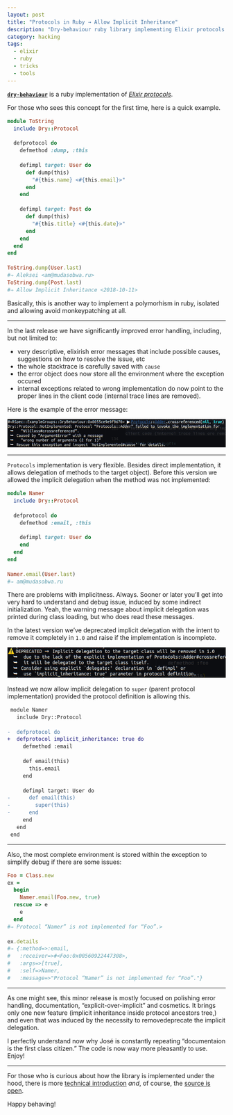```yaml
---
layout: post
title: "Protocols in Ruby → Allow Implicit Inheritance"
description: "Dry-behaviour ruby library implementing Elixir protocols for Ruby going towards 1.0 release"
category: hacking
tags:
  - elixir
  - ruby
  - tricks
  - tools
---
```


[**`dry-behaviour`**](https://github.com/am-kantox/dry-behaviour) is a ruby implementation of [_Elixir protocols_](http://elixir-lang.org/getting-started/protocols.html).

For those who sees this concept for the first time, here is a quick example.

```ruby
module ToString
  include Dry::Protocol

  defprotocol do
    defmethod :dump, :this

    defimpl target: User do
      def dump(this)
        "#{this.name} <#{this.email}>"
      end
    end

    defimpl target: Post do
      def dump(this)
        "#{this.title} <#{this.date}>"
      end
    end
  end
end

ToString.dump(User.last)
#⇒ Aleksei <am@mudasobwa.ru>
ToString.dump(Post.last)
#⇒ Allow Implicit Inheritance <2018-10-11>
```

Basically, this is another way to implement a polymorhism in ruby, isolated and allowing avoid monkeypatching at all.

---

In the last release we have significantly improved error handling, including, but not limited to:

- very descriptive, elixirish error messages that include possible causes, suggestions on how to resolve the issue, etc
- the whole stacktrace is carefully saved with `cause`
- the error object does now store all the environment where the exception occured
- internal exceptions related to wrong implementation do now point to the proper lines in the client code (internal trace lines are removed).

Here is the example of the error message:

![New error](/img/protocols/error-message.png)

---

`Protocols` implementation is very flexible. Besides direct implementation, it allows delegation of methods to the target object). Before this version we allowed the implicit delegation when the method was not implemented:

```ruby
module Namer
  include Dry::Protocol

  defprotocol do
    defmethod :email, :this

    defimpl target: User do
    end
  end
end

Namer.email(User.last)
#⇒ am@mudasobwa.ru
```

There are problems with implicitness. Always. Sooner or later you’ll get into very hard to understand and debug issue, induced by some indirect initialization. Yeah, the warning message about implicit delegation was printed during class loading, but who does read these messages.

In the latest version we’ve deprecated implicit delegation with the intent to remove it completely in `1.0` and raise if the implementation is incomplete.

![Deprecation warning](/img/protocols/deprecation-warning.png)

Instead we now allow implicit delegation to `super` (parent protocol implementation) provided the protocol definition is allowing this.

```diff
 module Namer
   include Dry::Protocol

-  defprotocol do
+  defprotocol implicit_inheritance: true do
     defmethod :email

     def email(this)
       this.email
     end

     defimpl target: User do
-      def email(this)
-        super(this)
-      end
     end
   end
 end
```

---

Also, the most complete environment is stored within the exception to simplify debug if there are some issues:

```ruby
Foo = Class.new
ex =
  begin
    Namer.email(Foo.new, true)
  rescue => e
    e
  end
#⇒ Protocol “Namer” is not implemented for “Foo”.>

ex.details
#⇒ {:method=>:email,
#   :receiver=>#<Foo:0x00560922447308>,
#   :args=>[true],
#   :self=>Namer,
#   :message=>"Protocol “Namer” is not implemented for “Foo”."}
```

---

As one might see, this minor release is mostly focused on polishing error handling, documentation, “explicit-over-implicit” and cosmetics. It brings only one new feature (implicit inheritance inside protocol ancestors tree,) and even that was induced by the necessity to removedeprecate the implicit delegation.

I perfectly understand now why José is constantly repeating “documentaion is the first class citizen.” The code is now way more pleasantly to use. Enjoy!

---

For those who is curious about how the library is implemented under the hood, there is more [technical introduction](http://rocket-science.ru/hacking/2016/12/19/dry-behaviour) _and_, of course, the [source is open](https://github.com/am-kantox/dry-behaviour).

Happy behaving!
